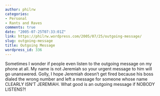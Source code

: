 ```yaml
---
author: philrw
categories:
- Personal
- Rants and Raves
comments: true
date: "2005-07-25T07:33:01Z"
link: https://philrw.wordpress.com/2005/07/25/outgoing-message/
slug: outgoing-message
title: Outgoing Message
wordpress_id: 336
---
```


Sometimes I wonder if people even listen to the outgoing message on
my phone at all. My name is not Jeremiah so your urgent message to him
will go unanswered. Golly, I hope Jeremiah doesn’t get fired because his
boss dialed the wrong number and left a message for someone whose name
CLEARLY ISN’T JEREMIAH. What good is an outgoing message if NOBODY
LISTENS?!




